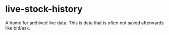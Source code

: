# live-stock-history
A home for archived live data. This is data that is often not saved afterwards like bid/ask. 
